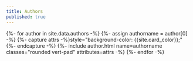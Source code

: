 ```yaml
---
title: Authors
published: true
---
```

<div class=flex>
{%- for author in site.data.authors -%}
{%- assign authorname = author[0] -%}
{%- capture attrs -%}style="background-color: {{site.card_color}};"{%- endcapture -%}
{%- include author.html name=authorname classes="rounded vert-pad" attributes=attrs -%}
{%- endfor -%}
</div>